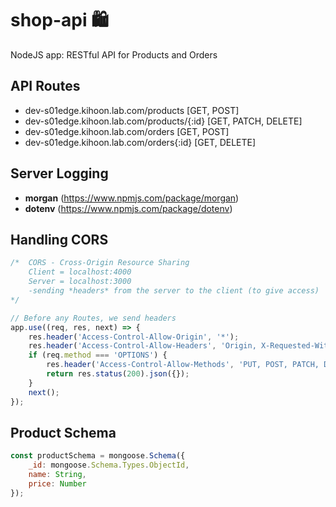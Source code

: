 # shop-api :shopping:
NodeJS app: RESTful API for Products and Orders

## API Routes
- dev-s01edge.kihoon.lab.com/products [GET, POST]
- dev-s01edge.kihoon.lab.com/products/{:id} [GET, PATCH, DELETE]
- dev-s01edge.kihoon.lab.com/orders [GET, POST]
- dev-s01edge.kihoon.lab.com/orders{:id} [GET, DELETE]

## Server Logging 
- **morgan** (https://www.npmjs.com/package/morgan)
- **dotenv** (https://www.npmjs.com/package/dotenv)

## Handling CORS
```javascript
/*  CORS - Cross-Origin Resource Sharing
    Client = localhost:4000
    Server = localhost:3000
    -sending *headers* from the server to the client (to give access)
*/

// Before any Routes, we send headers
app.use((req, res, next) => {
    res.header('Access-Control-Allow-Origin', '*');
    res.header('Access-Control-Allow-Headers', 'Origin, X-Requested-With, Content-Type, Accept, Authorization')
    if (req.method === 'OPTIONS') {
        res.header('Access-Control-Allow-Methods', 'PUT, POST, PATCH, DELETE, GET');
        return res.status(200).json({});
    }
    next();
});
```

## Product Schema
```javascript
const productSchema = mongoose.Schema({
    _id: mongoose.Schema.Types.ObjectId,
    name: String,
    price: Number
});
```
